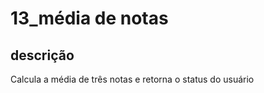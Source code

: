# 13_média de notas

## descrição

<p>
  Calcula a média de três notas e retorna o status do usuário
</p>



